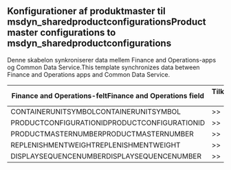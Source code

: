 ## <a name="product-master-configurations-to-msdyn_sharedproductconfigurations"></a><span data-ttu-id="e0da6-101">Konfigurationer af produktmaster til msdyn_sharedproductconfigurations</span><span class="sxs-lookup"><span data-stu-id="e0da6-101">Product master configurations to msdyn_sharedproductconfigurations</span></span>

<span data-ttu-id="e0da6-102">Denne skabelon synkroniserer data mellem Finance and Operations-apps og Common Data Service.</span><span class="sxs-lookup"><span data-stu-id="e0da6-102">This template synchronizes data between Finance and Operations apps and Common Data Service.</span></span>

<span data-ttu-id="e0da6-103">Finance and Operations-felt</span><span class="sxs-lookup"><span data-stu-id="e0da6-103">Finance and Operations field</span></span> | <span data-ttu-id="e0da6-104">Tilknytningstype</span><span class="sxs-lookup"><span data-stu-id="e0da6-104">Map type</span></span> | <span data-ttu-id="e0da6-105">Andet Dynamics 365-felt</span><span class="sxs-lookup"><span data-stu-id="e0da6-105">Other Dynamics 365 field</span></span> | <span data-ttu-id="e0da6-106">Standardværdi</span><span class="sxs-lookup"><span data-stu-id="e0da6-106">Default value</span></span>
---|---|---|---
<span data-ttu-id="e0da6-107">CONTAINERUNITSYMBOL</span><span class="sxs-lookup"><span data-stu-id="e0da6-107">CONTAINERUNITSYMBOL</span></span> | >> | <span data-ttu-id="e0da6-108">msdyn_containerunit.msdyn_symbol</span><span class="sxs-lookup"><span data-stu-id="e0da6-108">msdyn_containerunit.msdyn_symbol</span></span> | 
<span data-ttu-id="e0da6-109">PRODUCTCONFIGURATIONID</span><span class="sxs-lookup"><span data-stu-id="e0da6-109">PRODUCTCONFIGURATIONID</span></span> | >> | <span data-ttu-id="e0da6-110">msdyn_productconfiguration.msdyn_productconfiguration</span><span class="sxs-lookup"><span data-stu-id="e0da6-110">msdyn_productconfiguration.msdyn_productconfiguration</span></span> | 
<span data-ttu-id="e0da6-111">PRODUCTMASTERNUMBER</span><span class="sxs-lookup"><span data-stu-id="e0da6-111">PRODUCTMASTERNUMBER</span></span> | >> | <span data-ttu-id="e0da6-112">msdyn_globalproduct.msdyn_productnumber</span><span class="sxs-lookup"><span data-stu-id="e0da6-112">msdyn_globalproduct.msdyn_productnumber</span></span> | 
<span data-ttu-id="e0da6-113">REPLENISHMENTWEIGHT</span><span class="sxs-lookup"><span data-stu-id="e0da6-113">REPLENISHMENTWEIGHT</span></span> | >> | <span data-ttu-id="e0da6-114">msdyn_replenishmentweight</span><span class="sxs-lookup"><span data-stu-id="e0da6-114">msdyn_replenishmentweight</span></span> | 
<span data-ttu-id="e0da6-115">DISPLAYSEQUENCENUMBER</span><span class="sxs-lookup"><span data-stu-id="e0da6-115">DISPLAYSEQUENCENUMBER</span></span> | >> | <span data-ttu-id="e0da6-116">msdyn_displaysequencenumber</span><span class="sxs-lookup"><span data-stu-id="e0da6-116">msdyn_displaysequencenumber</span></span> | 
